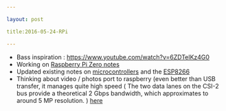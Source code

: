 ```yaml
---

layout: post

title:2016-05-24-RPi

---
```



-   Bass inspiration : https://www.youtube.com/watch?v=6ZDTelKz4G0
-   Working on [Raspberry Pi Zero notes](notes_RPi0.md)
-   Updated existing notes on [microcontrollers](notes_uC.md) and the
    [ESP8266](notes_ESP8266.md)
-   Thinking about video / photos port to raspberry (even better than
    USB transfer, it manages quite high speed ( The two data lanes on
    the CSI-2 bus provide a theoretical 2 Gbps bandwidth, which
    approximates to around 5 MP resolution. )
    [here](http://www.petervis.com/Raspberry_PI/Raspberry_Pi_CSI/Raspberry_Pi_CSI_Camera_Module.html)

